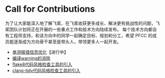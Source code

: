 # Call for Contributions
为了让大家能深入地了解飞桨、在飞桨收获更多成长、解决更有挑战性的问题，飞桨团队计划将正在开展的一些重点工作和技术方向陆续发布。
每个技术方向都会有工程师支持，和该方向中的同学一起确定目标、规划和分工，希望 PFCC 的成员能逐渐成为方向骨干甚至是带头人，带领更多人一起开发。

- [单测报错信息优化](code_style_improvement_for_unittest.md)【进行中】
- [编译warning的消除](code_style_compiler_warning.md) 
- [flake8代码风格检查工具的引入](code_style_flake8.md)
- [clang-tidy代码风格检查工具的引入](code_style_clang_tidy.md)
